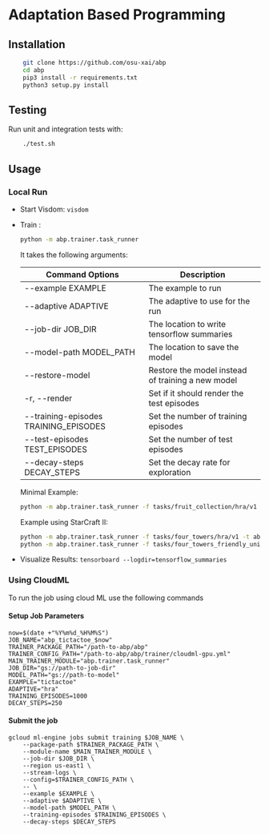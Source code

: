 Adaptation Based Programming
=============================

## Installation
```bash
    git clone https://github.com/osu-xai/abp
    cd abp
    pip3 install -r requirements.txt
    python3 setup.py install
```

## Testing

Run unit and integration tests with:

```bash
    ./test.sh
```

## Usage

### Local Run
* Start Visdom: ```visdom```
* Train :
    ```bash
    python -m abp.trainer.task_runner
    ```

    It takes the following arguments:

    | Command Options          | Description        |
    |------------------|--------------------|
    |--example EXAMPLE | The example to run |
    |--adaptive ADAPTIVE|The adaptive to use for the run|
    |--job-dir JOB_DIR  | The location to write tensorflow summaries|
    |--model-path MODEL_PATH |The location to save the model |
    |--restore-model      | Restore the model instead of training a new model|
    |-r, --render       |   Set if it should render the test episodes|
    |--training-episodes TRAINING_EPISODES| Set the number of training episodes|
    |--test-episodes TEST_EPISODES| Set the number of test episodes|
    |--decay-steps DECAY_STEPS | Set the decay rate for exploration|

    Minimal Example:
    ```bash
    python -m abp.trainer.task_runner -f tasks/fruit_collection/hra/v1 -t abp.examples.open_ai.fruit_collection.hra -r
    ```

    Example using StarCraft II:
    ```bash
    python -m abp.trainer.task_runner -f tasks/four_towers/hra/v1 -t abp.examples.sc2env.four_towers.hra
    python -m abp.trainer.task_runner -f tasks/four_towers_friendly_units/hra/v1 -t abp.examples.pysc2.four_towers_friendly_units.hra
    ```


* Visualize Results:
    ```tensorboard --logdir=tensorflow_summaries```


### Using CloudML
To run the job using cloud ML use the following commands

#### Setup Job Parameters
```
now=$(date +"%Y%m%d_%H%M%S")
JOB_NAME="abp_tictactoe_$now"
TRAINER_PACKAGE_PATH="/path-to-abp/abp"
TRAINER_CONFIG_PATH="/path-to-abp/abp/trainer/cloudml-gpu.yml"
MAIN_TRAINER_MODULE="abp.trainer.task_runner"
JOB_DIR="gs://path-to-job-dir"
MODEL_PATH="gs://path-to-model"
EXAMPLE="tictactoe"
ADAPTIVE="hra"
TRAINING_EPISODES=1000
DECAY_STEPS=250

```

#### Submit the job
```
gcloud ml-engine jobs submit training $JOB_NAME \
    --package-path $TRAINER_PACKAGE_PATH \
    --module-name $MAIN_TRAINER_MODULE \
    --job-dir $JOB_DIR \
    --region us-east1 \
    --stream-logs \
    --config=$TRAINER_CONFIG_PATH \
    -- \
    --example $EXAMPLE \
    --adaptive $ADAPTIVE \
    --model-path $MODEL_PATH \
    --training-episodes $TRAINING_EPISODES \
    --decay-steps $DECAY_STEPS
```
